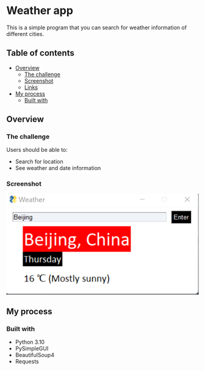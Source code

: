 # Weather app

This is a simple program that you can search for weather information of different cities.

## Table of contents

- [Overview](#overview)
  - [The challenge](#the-challenge)
  - [Screenshot](#screenshot)
  - [Links](#links)
- [My process](#my-process)
  - [Built with](#built-with)

## Overview

### The challenge

Users should be able to:

- Search for location
- See weather and date information 

### Screenshot

![screenshot](https://github.com/erinchocolate/build-my-own-x/blob/master/Graphic%20User%20Interface/python-weather-app/screenshot.png)

## My process

### Built with

- Python 3.10
- PySimpleGUI
- BeautifulSoup4
- Requests
